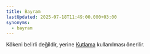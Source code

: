 ```yaml
---
title: Bayram
lastUpdated: 2025-07-18T11:49:00.000+03:00
synonyms:
  - bayram
---
```

Kökeni belirli değildir, yerine [Kutlama](/sozluk/kutlama) kullanılması önerilir.

